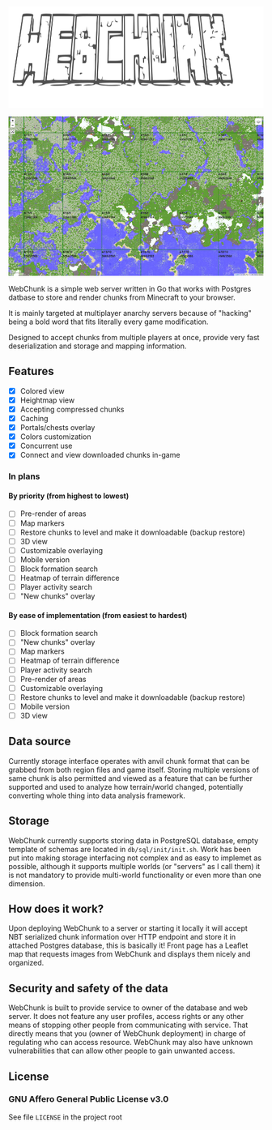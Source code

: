 <p align="center"><img src="splash.svg" width="600" height="200"></p>

![WebChunk with overworld section from PhoenixAnarchy](preview.jpeg)

WebChunk is a simple web server written in Go that works with Postgres datbase to store and render chunks from Minecraft to your browser.

It is mainly targeted at multiplayer anarchy servers because of "hacking" being a bold word that fits literally every game modification.

Designed to accept chunks from multiple players at once, provide very fast deserialization and storage and mapping information.

## Features

- [x] Colored view
- [x] Heightmap view
- [x] Accepting compressed chunks
- [x] Caching
- [x] Portals/chests overlay
- [x] Colors customization
- [x] Concurrent use
- [x] Connect and view downloaded chunks in-game

### In plans

#### By priority (from highest to lowest)

- [ ] Pre-render of areas
- [ ] Map markers
- [ ] Restore chunks to level and make it downloadable (backup restore)
- [ ] 3D view
- [ ] Customizable overlaying
- [ ] Mobile version
- [ ] Block formation search
- [ ] Heatmap of terrain difference
- [ ] Player activity search
- [ ] "New chunks" overlay

#### By ease of implementation (from easiest to hardest)

- [ ] Block formation search
- [ ] "New chunks" overlay
- [ ] Map markers
- [ ] Heatmap of terrain difference
- [ ] Player activity search
- [ ] Pre-render of areas
- [ ] Customizable overlaying
- [ ] Restore chunks to level and make it downloadable (backup restore)
- [ ] Mobile version
- [ ] 3D view

## Data source

Currently storage interface operates with anvil chunk format that can be grabbed from both region files and game itself. Storing multiple versions of same chunk is also permitted and viewed as a feature that can be further supported and used to analyze how terrain/world changed, potentially converting whole thing into data analysis framework.

## Storage

WebChunk currently supports storing data in PostgreSQL database, empty template of schemas are located in `db/sql/init/init.sh`. Work has been put into making storage interfacing not complex and as easy to implemet as possible, although it supports multiple worlds (or "servers" as I call them) it is not mandatory to provide multi-world functionality or even more than one dimension.

## How does it work?

Upon deploying WebChunk to a server or starting it locally it will accept NBT serialized chunk information over HTTP endpoint and store it in attached Postgres database, this is basically it! Front page has a Leaflet map that requests images from WebChunk and displays them nicely and organized.

## Security and safety of the data

WebChunk is built to provide service to owner of the database and web server. It does not feature any user profiles, access rights or any other means of stopping other people from communicating with service. That directly means that you (owner of WebChunk deployment) in charge of regulating who can access resource. WebChunk may also have unknown vulnerabilities that can allow other people to gain unwanted access.

## License

### GNU Affero General Public License v3.0

See file `LICENSE` in the project root
